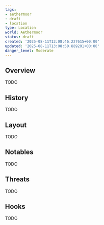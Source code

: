 ```yaml
---
tags:
- aethermoor
- draft
- location
type: Location
world: Aethermoor
status: draft
created: '2025-08-11T13:08:46.227615+00:00'
updated: '2025-08-11T13:08:50.889201+00:00'
danger_level: Moderate
---
```



## Overview

TODO
## History

TODO
## Layout

TODO
## Notables

TODO
## Threats

TODO
## Hooks

TODO
